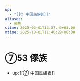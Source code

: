```yaml
---
up:
  - "[[⑦ 中国民族表]]"
aliases:
  - 傣族
ctime: 2025-03-01T13:57:46+08:00
mtime: 2025-10-01T11:40:29+08:00
---
```


# ⑦53 傣族

- up: [[⑦ 中国民族表]]

